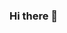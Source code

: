 ### Hi there 👋

<!--
**kylenguy3n/kylenguy3n** is a ✨ _special_ ✨ repository because its `README.md` (this file) appears on your GitHub profile.

Here are some ideas to get you started:

- 🔭 I’m currently working on homework assignments
- 🌱 I’m currently learning computer sciences in university
- 👯 I’m looking to collaborate on hackathon group projects
- 🤔 I’m looking for help with co-op work experiences in the computer science field
- 💬 Ask me about my favourite TV shows
- 📫 How to reach me: here on GitHub
- 😄 Pronouns: He/him
- ⚡ Fun fact: I eat with my left hand but do everything else with my right
-->
